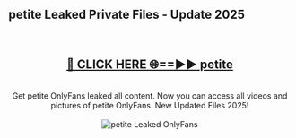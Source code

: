<h2>petite Leaked Private Files - Update 2025</h2>
<br>
<div align="center">
<h2><a href="https://cliphot.my.id/petite" rel="nofollow">🔴 CLICK HERE 🌐==►► petite</a></h2>
<br>
Get petite OnlyFans leaked all content. Now you can access all videos and pictures of petite OnlyFans. New Updated Files 2025!
<br>
<br>
<a href="https://cliphot.my.id/petite" rel="nofollow" data-target="animated-image.originalLink"><img src="https://i.ibb.co.com/WyWwxjT/player-gif2.gif" alt="petite Leaked OnlyFans" style="max-width: 100%; display: inline-block;" data-target="animated-image.originalImage"></a>
</div>
<br>